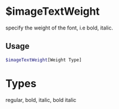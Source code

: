 # $imageTextWeight

specify the weight of the font, i.e bold, italic.

## Usage

```bash
$imageTextWeight[Weight Type]
```

# Types
regular, bold, italic, bold italic
